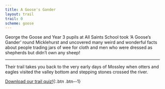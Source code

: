 ```yaml
---
title: A Goose's Gander
layout: trail
trail: 0
scheme: goose
---
```


George the Goose and Year 3 pupils at All Saints School took ‘A Goose’s Gander’ round Micklehurst and uncovered many weird and wonderful facts about people trading jars of wee for cloth and men who were dressed as shepherds but didn’t own any sheep!

---

Their trail takes you back to the very early days of Mossley when otters and eagles visited the valley bottom and stepping stones crossed the river.

[Download our trail quiz!](){:.btn .btn--1}
